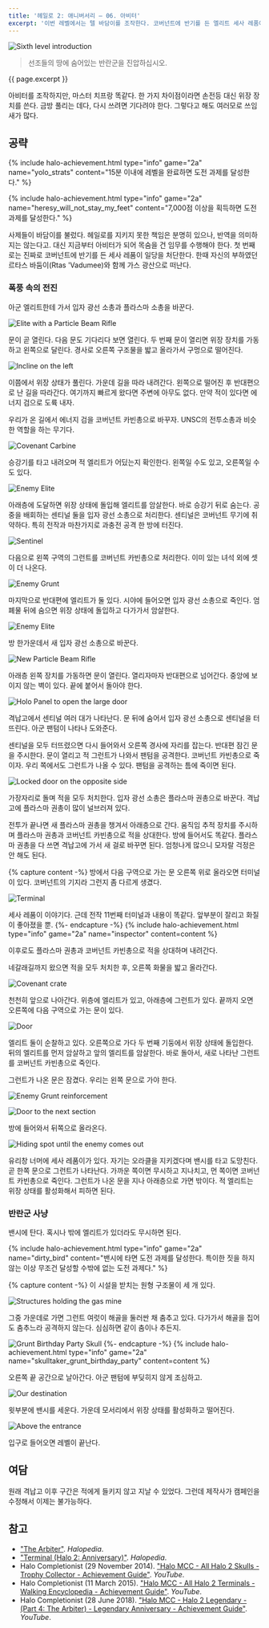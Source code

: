 ```yaml
---
title: '헤일로 2: 애니버서리 — 06. 아비터'
excerpt: '이번 레벨에서는 텔 바담이를 조작한다. 코버넌트에 반기를 든 엘리트 세사 레품이를 찾으라는 지시를 받았다.'
---
```


![Sixth level introduction](/assets/images/halo-2a/lv06/intro.webp)

> 선조들의 땅에 숨어있는 반란군을 진압하십시오.

{{ page.excerpt }}

아비터를 조작하지만, 마스터 치프랑 똑같다. 한 가지 차이점이라면 손전등 대신 위장 장치를 쓴다. 금방 풀리는 데다, 다시 쓰려면 기다려야 한다.
그렇다고 해도 여러모로 쓰임새가 많다.

## 공략

{% include halo-achievement.html type="info" game="2a" name="yolo_strats"
content="15분 이내에 레벨을 완료하면 도전 과제를 달성한다." %}

{% include halo-achievement.html type="info" game="2a" name="heresy_will_not_stay_my_feet"
content="7,000점 이상을 획득하면 도전 과제를 달성한다." %}

사제들이 바담이를 불렀다. 헤일로를 지키지 못한 책임은 분명히 있으나, 반역을 의미하지는 않는다고. 대신 지금부터 아비터가 되어 목숨을 건
임무를 수행해야 한다. 첫 번째로는 진짜로 코버넌트에 반기를 든 세사 레품이 일당을 처단한다. 한때 자신의 부하였던 르타스 바둠이(Rtas
'Vadumee)와 함께 가스 광산으로 떠난다.

### 폭풍 속의 전진

아군 엘리트한테 가서 입자 광선 소총과 플라스마 소총을 바꾼다.

![Elite with a Particle Beam Rifle](/assets/images/halo-2a/lv06/ch01/elite-beamrifle.webp)

문이 곧 열린다. 다음 문도 기다리다 보면 열린다. 두 번째 문이 열리면 위장 장치를 가동하고 왼쪽으로 달린다. 경사로 오른쪽 구조물을 밟고
올라가서 구멍으로 떨어진다.

![Incline on the left](/assets/images/halo-2a/lv06/ch01/incline.webp)

이쯤에서 위장 상태가 풀린다. 가운데 길을 따라 내려간다. 왼쪽으로 떨어진 후 반대편으로 난 길을 따라간다. 여기까지 빠르게 왔다면 주변에 아무도
없다. 만약 적이 있다면 에너지 검으로 도륙 내자.

우리가 온 길에서 에너지 검을 코버넌트 카빈총으로 바꾸자. UNSC의 전투소총과 비슷한 역할을 하는 무기다.

![Covenant Carbine](/assets/images/halo-2a/lv06/ch01/carbine.webp)

승강기를 타고 내려오며 적 엘리트가 어딨는지 확인한다. 왼쪽일 수도 있고, 오른쪽일 수도 있다.

![Enemy Elite](/assets/images/halo-2a/lv06/ch01/elite-01.webp)

아래층에 도달하면 위장 상태에 돌입해 엘리트를 암살한다. 바로 승강기 뒤로 숨는다. 공중을 배회하는 센티널 둘을 입자 광선 소총으로 처리한다.
센티널은 코버넌트 무기에 취약하다. 특히 전작과 마찬가지로 과충전 공격 한 방에 터진다.

![Sentinel](/assets/images/halo-2a/lv06/ch01/sentinel.webp)

다음으로 왼쪽 구역의 그런트를 코버넌트 카빈총으로 처리한다. 이미 있는 녀석 외에 셋이 더 나온다.

![Enemy Grunt](/assets/images/halo-2a/lv06/ch01/grunt.webp)

마지막으로 반대편에 엘리트가 둘 있다. 시야에 들어오면 입자 광선 소총으로 죽인다. 엄폐물 뒤에 숨으면 위장 상태에 돌입하고 다가가서 암살한다.

![Enemy Elite](/assets/images/halo-2a/lv06/ch01/elite-02.webp)

방 한가운데서 새 입자 광선 소총으로 바꾼다.

![New Particle Beam Rifle](/assets/images/halo-2a/lv06/ch01/beamrifle.webp)

아래층 왼쪽 장치를 가동하면 문이 열린다. 열리자마자 반대편으로 넘어간다. 중앙에 보이지 않는 벽이 있다. 끝에 붙어서 돌아야 한다.

![Holo Panel to open the large door](/assets/images/halo-2a/lv06/ch01/panel.webp)

격납고에서 센티널 여러 대가 나타난다. 문 뒤에 숨어서 입자 광선 소총으로 센티널을 터뜨린다. 아군 팬텀이 나타나 도와준다.

센티널을 모두 터뜨렸으면 다시 들어와서 오른쪽 경사에 자리를 잡는다. 반대편 잠긴 문을 주시한다. 문이 열리고 적 그런트가 나와서 팬텀을
공격한다. 코버넌트 카빈총으로 죽이자. 우리 쪽에서도 그런트가 나올 수 있다. 팬텀을 공격하는 틈에 죽이면 된다.

![Locked door on the opposite side](/assets/images/halo-2a/lv06/ch01/door-locked-01.webp)

가장자리로 돌며 적을 모두 처치한다. 입자 광선 소총은 플라스마 권총으로 바꾼다. 격납고에 플라스마 권총이 많이 널브러져 있다.

전투가 끝나면 새 플라스마 권총을 챙겨서 아래층으로 간다. 움직임 추적 장치를 주시하며 플라스마 권총과 코버넌트 카빈총으로 적을 상대한다. 방에
들어서도 똑같다. 플라스마 권총을 다 쓰면 격납고에 가서 새 걸로 바꾸면 된다. 엄청나게 많으니 모자랄 걱정은 안 해도 된다.

{% capture content -%}
방에서 다음 구역으로 가는 문 오른쪽 위로 올라오면 터미널이 있다. 코버넌트의 기지라 그런지 좀 다르게 생겼다.

![Terminal](/assets/images/halo-2a/lv06/ch01/terminal.webp)

세사 레품이 이야기다. 근데 전작 11번째 터미널과 내용이 똑같다. 앞부분이 잘리고 화질이 좋아졌을 뿐.
{%- endcapture -%}
{% include halo-achievement.html type="info" game="2a" name="inspector" content=content %}

이후로도 플라스마 권총과 코버넌트 카빈총으로 적을 상대하며 내려간다.

네갈래길까지 왔으면 적을 모두 처치한 후, 오른쪽 화물을 밟고 올라간다.

![Covenant crate](/assets/images/halo-2a/lv06/ch01/crate.webp)

천천히 앞으로 나아간다. 위층에 엘리트가 있고, 아래층에 그런트가 있다. 끝까지 오면 오른쪽에 다음 구역으로 가는 문이 있다.

![Door](/assets/images/halo-2a/lv06/ch01/door-01.webp)

엘리트 둘이 순찰하고 있다. 오른쪽으로 가다 두 번째 기둥에서 위장 상태에 돌입한다. 뒤의 엘리트를 먼저 암살하고 앞의 엘리트를 암살한다. 바로
돌아서, 새로 나타난 그런트를 코버넌트 카빈총으로 죽인다.

그런트가 나온 문은 잠겼다. 우리는 왼쪽 문으로 가야 한다.

![Enemy Grunt reinforcement](/assets/images/halo-2a/lv06/ch01/door-locked-02.webp)

![Door to the next section](/assets/images/halo-2a/lv06/ch01/door-02.webp)

방에 들어와서 뒤쪽으로 올라온다.

![Hiding spot until the enemy comes out](/assets/images/halo-2a/lv06/ch01/shelter.webp)

유리창 너머에 세사 레품이가 있다. 자기는 오라클을 지키겠다며 밴시를 타고 도망친다. 곧 한쪽 문으로 그런트가 나타난다. 가까운 쪽이면 무시하고
지나치고, 먼 쪽이면 코버넌트 카빈총으로 죽인다. 그런트가 나온 문을 지나 아래층으로 가면 밖이다. 적 엘리트는 위장 상태를 활성화해서 피하면
된다.

### 반란군 사냥

밴시에 탄다. 혹시나 밖에 엘리트가 있더라도 무시하면 된다.

{% include halo-achievement.html type="info" game="2a" name="dirty_bird"
content="밴시에 타면 도전 과제를 달성한다. 특이한 짓을 하지 않는 이상 무조건 달성할 수밖에 없는 도전 과제다." %}

{% capture content -%}
이 시설을 받치는 원형 구조물이 세 개 있다.

![Structures holding the gas mine](/assets/images/halo-2a/lv06/ch02/cornerstone.webp)

그중 가운데로 가면 그런트 여럿이 해골을 둘러싼 채 춤추고 있다. 다가가서 해골을 집어도 춤추느라 공격하지 않는다. 심심하면 같이 춤이나 추든지.

![Grunt Birthday Party Skull](/assets/images/halo-2a/lv06/ch02/skull-gbp.webp)
{%- endcapture -%}
{% include halo-achievement.html type="info" game="2a" name="skulltaker_grunt_birthday_party" content=content %}

오른쪽 끝 공간으로 날아간다. 아군 팬텀에 부딪히지 않게 조심하고.

![Our destination](/assets/images/halo-2a/lv06/ch02/destination.webp)

윗부분에 밴시를 세운다. 가운데 모서리에서 위장 상태를 활성화하고 떨어진다.

![Above the entrance](/assets/images/halo-2a/lv06/ch02/top.webp)

입구로 들어오면 레벨이 끝난다.

## 여담

원래 격납고 이후 구간은 적에게 들키지 않고 지날 수 있었다. 그런데 제작사가 캠페인을 수정해서 이제는 불가능하다.

## 참고

- ["The Arbiter"](https://www.halopedia.org/The_Arbiter). *Halopedia*.
- ["Terminal (Halo 2: Anniversary)"](https://www.halopedia.org/Terminal_(Halo_2:_Anniversary)#tabsection-3-0).
*Halopedia*.
- Halo Completionist (29 November 2014). ["Halo MCC - All Halo 2 Skulls - Trophy Collector - Achievement
Guide"](https://youtu.be/MVV5fQw2lSs?t=317). *YouTube*.
- Halo Completionist (11 March 2015). ["Halo MCC - All Halo 2 Terminals - Walking Encyclopedia - Achievement
Guide"](https://youtu.be/YcegqNgBGhQ?t=62). *YouTube*.
- Halo Completionist (28 June 2018). ["Halo MCC - Halo 2 Legendary - (Part 4: The Arbiter) - Legendary Anniversary -
Achievement Guide"](https://youtu.be/hnQVzLcMXEU). *YouTube*.
